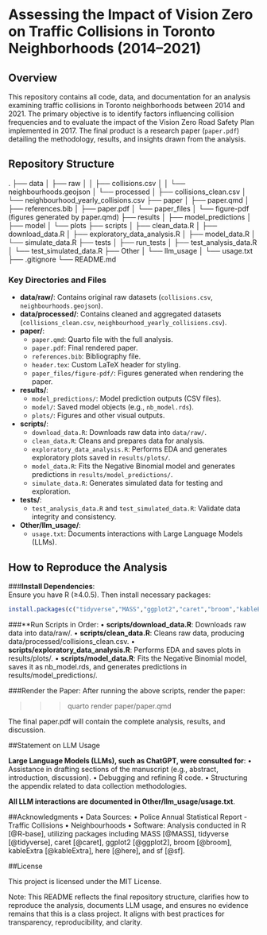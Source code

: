 # Assessing the Impact of Vision Zero on Traffic Collisions in Toronto Neighborhoods (2014–2021)

## Overview

This repository contains all code, data, and documentation for an analysis examining traffic collisions in Toronto neighborhoods between 2014 and 2021. The primary objective is to identify factors influencing collision frequencies and to evaluate the impact of the Vision Zero Road Safety Plan implemented in 2017. The final product is a research paper (`paper.pdf`) detailing the methodology, results, and insights drawn from the analysis.

## Repository Structure

.
├── data
│   ├── raw
│   │   ├── collisions.csv
│   │   └── neighbourhoods.geojson
│   └── processed
│       ├── collisions_clean.csv
│       └── neighbourhood_yearly_collisions.csv
├── paper
│   ├── paper.qmd
│   ├── references.bib
│   ├── paper.pdf
│   └── paper_files
│       └── figure-pdf (figures generated by paper.qmd)
├── results
│   ├── model_predictions
│   ├── model
│   └── plots
├── scripts
│   ├── clean_data.R
│   ├── download_data.R
│   ├── exploratory_data_analysis.R
│   ├── model_data.R
│   └── simulate_data.R
├── tests
│   ├── run_tests
│   ├── test_analysis_data.R
│   └── test_simulated_data.R
├── Other
│   └── llm_usage
│       └── usage.txt
├── .gitignore
└── README.md

### Key Directories and Files

- **data/raw/**: Contains original raw datasets (`collisions.csv`, `neighbourhoods.geojson`).
- **data/processed/**: Contains cleaned and aggregated datasets (`collisions_clean.csv`, `neighbourhood_yearly_collisions.csv`).
- **paper/**:
  - `paper.qmd`: Quarto file with the full analysis.
  - `paper.pdf`: Final rendered paper.
  - `references.bib`: Bibliography file.
  - `header.tex`: Custom LaTeX header for styling.
  - `paper_files/figure-pdf/`: Figures generated when rendering the paper.
- **results/**:
  - `model_predictions/`: Model prediction outputs (CSV files).
  - `model/`: Saved model objects (e.g., `nb_model.rds`).
  - `plots/`: Figures and other visual outputs.
- **scripts/**:
  - `download_data.R`: Downloads raw data into `data/raw/`.
  - `clean_data.R`: Cleans and prepares data for analysis.
  - `exploratory_data_analysis.R`: Performs EDA and generates exploratory plots saved in `results/plots/`.
  - `model_data.R`: Fits the Negative Binomial model and generates predictions in `results/model_predictions/`.
  - `simulate_data.R`: Generates simulated data for testing and exploration.
- **tests/**:
  - `test_analysis_data.R` and `test_simulated_data.R`: Validate data integrity and consistency.
- **Other/llm_usage/**:
  - `usage.txt`: Documents interactions with Large Language Models (LLMs).

## How to Reproduce the Analysis

###**Install Dependencies**:  
   Ensure you have R (≥4.0.5). Then install necessary packages:
   ```r
   install.packages(c("tidyverse","MASS","ggplot2","caret","broom","kableExtra","here","sf","lubridate"))
   ```

###**Run Scripts in Order:
	•	**scripts/download_data.R**: Downloads raw data into data/raw/.
	•	**scripts/clean_data.R**: Cleans raw data, producing data/processed/collisions_clean.csv.
	•	**scripts/exploratory_data_analysis.R**: Performs EDA and saves plots in results/plots/.
	•	**scripts/model_data.R**: Fits the Negative Binomial model, saves it as nb_model.rds, and generates predictions in results/model_predictions/.

###Render the Paper:
After running the above scripts, render the paper:

>>> quarto render paper/paper.qmd

The final paper.pdf will contain the complete analysis, results, and discussion.

##Statement on LLM Usage

**Large Language Models (LLMs), such as ChatGPT, were consulted for**:
	•	Assistance in drafting sections of the manuscript (e.g., abstract, introduction, discussion).
	•	Debugging and refining R code.
	•	Structuring the appendix related to data collection methodologies.

**All LLM interactions are documented in Other/llm_usage/usage.txt**.

##Acknowledgments
	•	Data Sources:
	•	Police Annual Statistical Report - Traffic Collisions
	•	Neighbourhoods
	•	Software:
Analysis conducted in R [@R-base], utilizing packages including MASS [@MASS], tidyverse [@tidyverse], caret [@caret], ggplot2 [@ggplot2], broom [@broom], kableExtra [@kableExtra], here [@here], and sf [@sf].

##License

This project is licensed under the MIT License.

Note: This README reflects the final repository structure, clarifies how to reproduce the analysis, documents LLM usage, and ensures no evidence remains that this is a class project. It aligns with best practices for transparency, reproducibility, and clarity.

